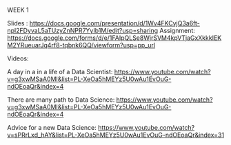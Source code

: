 
WEEK 1

Slides : https://docs.google.com/presentation/d/1Wv4FKCvjQ3a6ft-npl2FDyvaL5aTUzyZnNPR7YyIb1M/edit?usp=sharing
Assignment: https://docs.google.com/forms/d/e/1FAIpQLSe8WjrSVM4kpVTjaGxXkkkIEKM2YRueuarJq4rf8-tqbnk6QQ/viewform?usp=pp_url

Videos:

A day in a in a life of a Data Scientist: https://www.youtube.com/watch?v=g3xwMSaA0MI&list=PL-XeOa5hMEYz5U0wAu1EvOuG-ndOEoaQr&index=4

There are many path to Data Science: https://www.youtube.com/watch?v=g3xwMSaA0MI&list=PL-XeOa5hMEYz5U0wAu1EvOuG-ndOEoaQr&index=4

Advice for a new Data Science: https://www.youtube.com/watch?v=sPRrLxd_hAY&list=PL-XeOa5hMEYz5U0wAu1EvOuG-ndOEoaQr&index=31
